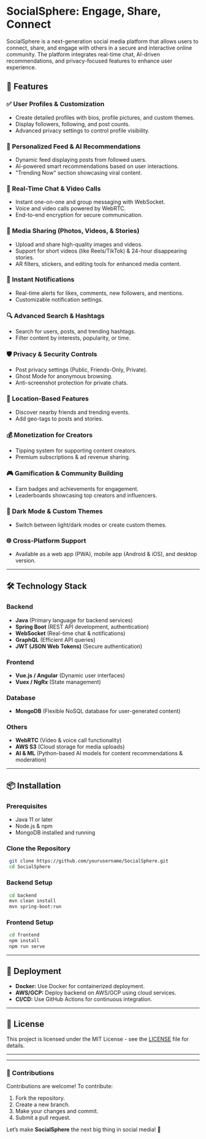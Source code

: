 # SocialSphere: Engage, Share, Connect

SocialSphere is a next-generation social media platform that allows users to connect, share, and engage with others in a secure and interactive online community. The platform integrates real-time chat, AI-driven recommendations, and privacy-focused features to enhance user experience.

## 🚀 Features

### ✅ User Profiles & Customization
- Create detailed profiles with bios, profile pictures, and custom themes.
- Display followers, following, and post counts.
- Advanced privacy settings to control profile visibility.

### 📢 Personalized Feed & AI Recommendations
- Dynamic feed displaying posts from followed users.
- AI-powered smart recommendations based on user interactions.
- "Trending Now" section showcasing viral content.

### 💬 Real-Time Chat & Video Calls
- Instant one-on-one and group messaging with WebSocket.
- Voice and video calls powered by WebRTC.
- End-to-end encryption for secure communication.

### 📸 Media Sharing (Photos, Videos, & Stories)
- Upload and share high-quality images and videos.
- Support for short videos (like Reels/TikTok) & 24-hour disappearing stories.
- AR filters, stickers, and editing tools for enhanced media content.

### 🔔 Instant Notifications
- Real-time alerts for likes, comments, new followers, and mentions.
- Customizable notification settings.

### 🔍 Advanced Search & Hashtags
- Search for users, posts, and trending hashtags.
- Filter content by interests, popularity, or time.

### 🛡 Privacy & Security Controls
- Post privacy settings (Public, Friends-Only, Private).
- Ghost Mode for anonymous browsing.
- Anti-screenshot protection for private chats.

### 📍 Location-Based Features
- Discover nearby friends and trending events.
- Add geo-tags to posts and stories.

### 💰 Monetization for Creators
- Tipping system for supporting content creators.
- Premium subscriptions & ad revenue sharing.

### 🎮 Gamification & Community Building
- Earn badges and achievements for engagement.
- Leaderboards showcasing top creators and influencers.

### 🌙 Dark Mode & Custom Themes
- Switch between light/dark modes or create custom themes.

### 🌐 Cross-Platform Support
- Available as a web app (PWA), mobile app (Android & iOS), and desktop version.

---

## 🛠 Technology Stack

### Backend
- **Java** (Primary language for backend services)
- **Spring Boot** (REST API development, authentication)
- **WebSocket** (Real-time chat & notifications)
- **GraphQL** (Efficient API queries)
- **JWT (JSON Web Tokens)** (Secure authentication)

### Frontend
- **Vue.js / Angular** (Dynamic user interfaces)
- **Vuex / NgRx** (State management)

### Database
- **MongoDB** (Flexible NoSQL database for user-generated content)

### Others
- **WebRTC** (Video & voice call functionality)
- **AWS S3** (Cloud storage for media uploads)
- **AI & ML** (Python-based AI models for content recommendations & moderation)

---

## 📦 Installation

### Prerequisites
- Java 11 or later
- Node.js & npm
- MongoDB installed and running

### Clone the Repository
```bash
 git clone https://github.com/yourusername/SocialSphere.git
 cd SocialSphere
```

### Backend Setup
```bash
 cd backend
 mvn clean install
 mvn spring-boot:run
```

### Frontend Setup
```bash
 cd frontend
 npm install
 npm run serve
```

---

## 🚀 Deployment
- **Docker:** Use Docker for containerized deployment.
- **AWS/GCP:** Deploy backend on AWS/GCP using cloud services.
- **CI/CD:** Use GitHub Actions for continuous integration.

---

## 📜 License
This project is licensed under the MIT License - see the [LICENSE](LICENSE) file for details.

---


---

### 🌟 Contributions
Contributions are welcome! To contribute:
1. Fork the repository.
2. Create a new branch.
3. Make your changes and commit.
4. Submit a pull request.

Let’s make **SocialSphere** the next big thing in social media! 🚀

